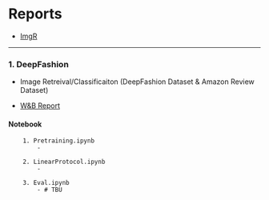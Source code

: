# Reports

* [ImgR](#1-imgr)


-----
### 1. DeepFashion
- Image Retreival/Classificaiton (DeepFashion Dataset & Amazon Review Dataset) 
* [W&B Report](https://wandb.ai/33h002/DeepFashion-pre/reports/Copy-of-DeepFashion-Report--VmlldzozMDUzNzYw?accessToken=zuzxor5p2sqynze4dmwpajynglvgpf85fe7ckgjbpqoqwzs7vr9dj2tr9mmadi88)

#### Notebook
```
    1. Pretraining.ipynb
        -
    
    2. LinearProtocol.ipynb
        - 

    3. Eval.ipynb
        - # TBU
```

